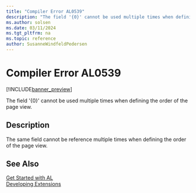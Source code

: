 ```yaml
---
title: "Compiler Error AL0539"
description: "The field '{0}' cannot be used multiple times when defining the order of the page view."
ms.author: solsen
ms.date: 03/11/2024
ms.tgt_pltfrm: na
ms.topic: reference
author: SusanneWindfeldPedersen
---
```

[//]: # (START>DO_NOT_EDIT)
[//]: # (IMPORTANT:Do not edit any of the content between here and the END>DO_NOT_EDIT.)
[//]: # (Any modifications should be made in the .xml files in the ModernDev repo.)
# Compiler Error AL0539

[!INCLUDE[banner_preview](../includes/banner_preview.md)]

The field '{0}' cannot be used multiple times when defining the order of the page view.


## Description
The same field cannot be reference multiple times when defining the order of the page view.  

[//]: # (IMPORTANT: END>DO_NOT_EDIT)
## See Also  
[Get Started with AL](../devenv-get-started.md)  
[Developing Extensions](../devenv-dev-overview.md)  